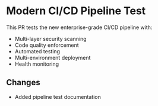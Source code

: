 # Modern CI/CD Pipeline Test

This PR tests the new enterprise-grade CI/CD pipeline with:
- Multi-layer security scanning
- Code quality enforcement  
- Automated testing
- Multi-environment deployment
- Health monitoring

## Changes
- Added pipeline test documentation

